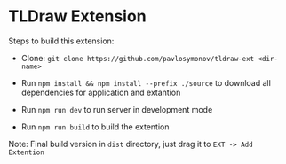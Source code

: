 # TLDraw Extension

Steps to build this extension:

- Clone: `git clone https://github.com/pavlosymonov/tldraw-ext <dir-name>`

- Run `npm install && npm install --prefix ./source` to download all dependencies for application and extantion

- Run `npm run dev` to run server in development mode

- Run `npm run build` to build the extention

Note: Final build version in `dist` directory, just drag it to `EXT -> Add Extention`
